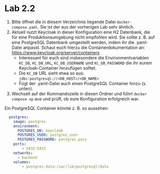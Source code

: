 # Lab 2.2

1) Bitte öffnet die in diesem Verzeichnis liegende Datei `docker-compose.yaml`. Sie ist der aus der vorherigen Lab sehr ähnlich.
2) Aktuell nutzt Keycloak in dieser Konfiguration eine H2 Datenbank, die für eine Produktionsumgebung nicht empfohlen wird. Sie sollte z. B. auf eine PostgreSQL Datenbank umgestellt werden, indem ihr die .yaml-Datei anpasst. Schaut euch hierzu die Containerdokumentation an: https://www.keycloak.org/server/containers
    * Interessant für euch sind insbesondere die Environmentvariablen `KC_DB`, `KC_DB_URL`, `KC_DB_USERNAME` und `KC_DB_PASSWORD` die ihr eurem Keycloak-Container hinzufügen solltet.
    * Die `KC_DB` URL sieht etwa so aus: `jdbc:postgresql://<DB_HOST>/<DB_NAME>`
    * Fügt der .yaml-Datei auch einen PostgreSQL Container hinzu (s. unten).
3) Wechselt auf der Kommandozeile in diesen Ordner und führt `docker compose up` aus und prüft, ob eure Konfiguration erfolgreich war.

Ein PostgreSQL Container könnte z. B. so aussehen:

```yaml
  postgres:
    image: postgres
    environment:
      POSTGRES_DB: keycloak
      POSTGRES_USER: postgres_user
      POSTGRES_PASSWORD: postgres_pass
    ports:
        - 5432:5432
    networks:
      - backend
    volumes:
        - postgres-data:/var/lib/postgresql/data
```